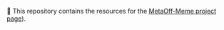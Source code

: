 🧠 This repository contains the resources for the [MetaOff-Meme project page](https://meizhiyuan88666.github.io/MetaOff-Meme.github.io/)).
